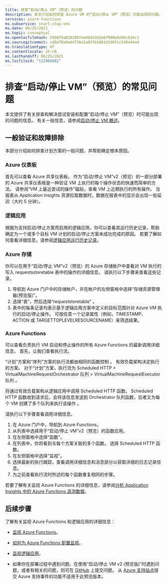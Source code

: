```yaml
---
title: 排查“启动/停止 VM”（预览）的问题
description: 本文介绍如何排查 Azure VM 的“启动/停止 VM”（预览）功能出现的问题。
services: azure-functions
ms.subservice: start-stop-vms
ms.date: 06/25/2021
ms.topic: conceptual
ms.openlocfilehash: 2908f9a8383897ae0bda162e6f980e02d6c81bc1
ms.sourcegitcommit: cd8e78a9e64736e1a03fb1861d19b51c540444ad
ms.translationtype: HT
ms.contentlocale: zh-CN
ms.lasthandoff: 06/25/2021
ms.locfileid: "112966982"
---
```

# <a name="troubleshoot-common-issues-with-startstop-vms-preview"></a>排查“启动/停止 VM”（预览）的常见问题

本文提供了有关排查和解决尝试安装和配置“启动/停止 VM”（预览）时可能出现的问题的信息。 有关一般信息，请参阅[启动/停止 VM 概述](overview.md)。

## <a name="general-validation-and-troubleshooting"></a>一般验证和故障排除

本部分介绍如何排查计划方案的一般问题，并帮助确定根本原因。

### <a name="azure-dashboard"></a>Azure 仪表板

首先可以查看 Azure 共享仪表板。 作为“启动/停止 VM”v2（预览）的一部分部署的 Azure 共享仪表板是一种验证 VM 上执行的每个操作状态的快速而简单的方法。 请参阅“VM 上最近尝试的操作”磁贴，查看 VM 上近期执行的所有操作。 当报表从 Application Insights 资源拉取数据时，数据在报表中的显示会出现一些延迟（大约 5 分钟）。

### <a name="logic-apps"></a>逻辑应用

根据为支持启动/停止方案而启用的逻辑应用，你可以查看其运行历史记录，帮助确定为一个或多个目标 VM 计划的启动/停止方案未成功完成的原因。 若要了解如何查看详细信息，请参阅[逻辑应用运行历史记录](../../logic-apps/monitor-logic-apps.md#review-runs-history)。

### <a name="azure-storage"></a>Azure 存储

你可以在用于“启动/停止 VM”v2（预览）的 Azure 存储帐户中查看对 VM 执行的写入 requestsstoretable 表中的操作的详细信息。 请执行以下步骤来查看这些记录。

1. 导航到 Azure 门户中的存储帐户，并在帐户的左侧窗格中选择“存储资源管理器(预览版)”。
1. 选择“表”，然后选择“requeststoretable” 。
1. 表中的每条记录均表示基于逻辑应用方案中定义的目标范围针对 Azure VM 执行的启动/停止操作。 可按任意一个记录属性（例如，TIMESTAMP、ACTION 或 TARGETTOPLEVELRESOURCENAME）来筛选结果。

### <a name="azure-functions"></a>Azure Functions

可以查看负责执行 VM 启动和停止操作的所有 Azure Functions 的最新调用详细信息。 首先，让我们查看执行流。

“计划”方案和“序列”方案的执行流都由相同的函数控制 。 有效负载架构决定执行的方案。 对于“计划”方案，执行流为 Scheduled HTTP > VirtualMachineRequestOrchestrator 队列 > VirtualMachineRequestExecutor 队列   。

将通过有效负载架构从逻辑应用中调用 Scheduled HTTP 函数。 Scheduled HTTP 函数收到请求后，会将该信息发送到 Orchestrator 队列函数，后者又为每个 VM 创建了多个队列来执行该操作 。

请执行以下步骤查看调用详细信息。

1. 在 Azure 门户中，导航到 Azure Functions。
1. 从列表中选择用于“启动/停止 VM”v2（预览）的函数应用。
1. 在左侧窗格中选择“函数”。
1. 在列表中，你将看到与每个方案关联的多个函数。 选择 Scheduled HTTP 函数。
1. 在左侧窗格中选择“监视”。
1. 选择最新的执行跟踪，查看调用详细信息和消息部分以获取详细的日志记录信息。
1. 为之前查看执行流时所述的每个函数重复相同的步骤。

若要了解有关监视 Azure Functions 的详细信息，请参阅[分析 Application Insights 中的 Azure Functions 遥测数据](../../azure-functions/analyze-telemetry-data.md)。

## <a name="next-steps"></a>后续步骤

了解有关监视 Azure Functions 和逻辑应用的详细信息：

* [监视 Azure Functions](../../azure-functions/functions-monitoring.md)。

* [如何为 Azure Functions 配置监视](../../azure-functions/configure-monitoring.md)。

* [监视逻辑应用](../../logic-apps/monitor-logic-apps.md)。

* 如果你在部署过程中遇到问题、在使用“启动/停止 VM v2 (预览版)”时遇到问题，或者有相关的问题，则可在 [GitHub](https://github.com/microsoft/startstopv2-deployments/issues) 上提交问题。 从 [Azure 支持站点](https://azure.microsoft.com/support/options/)提交 Azure 支持事件的功能不适用于此预览版本。 

